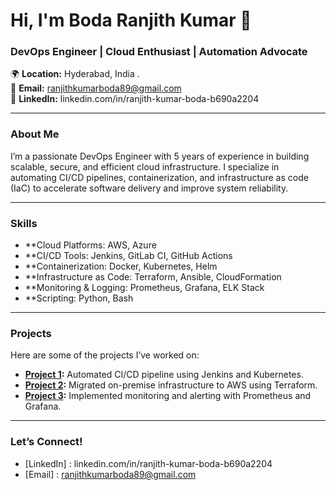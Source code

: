 # Hi, I'm  Boda Ranjith Kumar 👋  
### DevOps Engineer | Cloud Enthusiast | Automation Advocate  

🌍 **Location:** Hyderabad, India .  
📧 **Email:** ranjithkumarboda89@gmail.com  
💼 **LinkedIn:** linkedin.com/in/ranjith-kumar-boda-b690a2204  

---

### **About Me**  
I’m a passionate DevOps Engineer with 5 years of experience in building scalable, secure, and efficient cloud infrastructure. I specialize in automating CI/CD pipelines, containerization, and infrastructure as code (IaC) to accelerate software delivery and improve system reliability.  

---

### **Skills**  
- **Cloud Platforms: AWS, Azure 
- **CI/CD Tools: Jenkins, GitLab CI, GitHub Actions  
- **Containerization: Docker, Kubernetes, Helm  
- **Infrastructure as Code: Terraform, Ansible, CloudFormation  
- **Monitoring & Logging: Prometheus, Grafana, ELK Stack  
- **Scripting:  Python, Bash  

---

### **Projects**  
Here are some of the projects I’ve worked on:  
- **[Project 1](#):** Automated CI/CD pipeline using Jenkins and Kubernetes.  
- **[Project 2](#):** Migrated on-premise infrastructure to AWS using Terraform.  
- **[Project 3](#):** Implemented monitoring and alerting with Prometheus and Grafana.  

---

### **Let’s Connect!**  
- [LinkedIn] :  linkedin.com/in/ranjith-kumar-boda-b690a2204 
- [Email] : ranjithkumarboda89@gmail.com 

